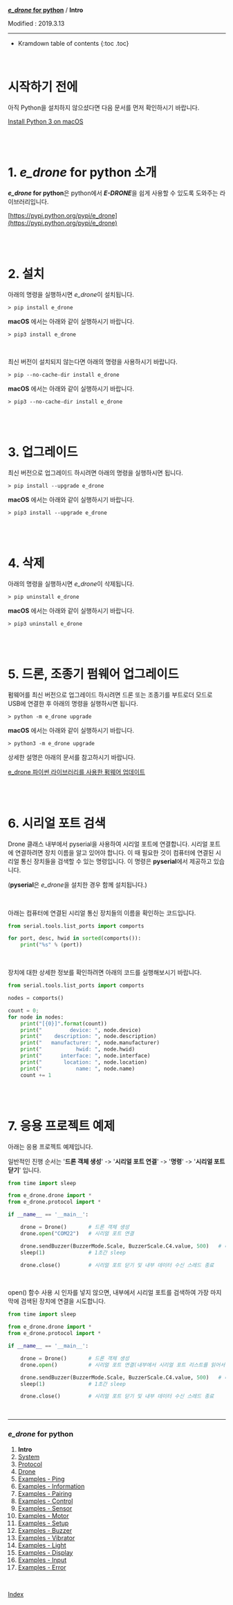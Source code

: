 **[*e_drone* for python](index.md)** / **Intro**

Modified : 2019.3.13

---

* Kramdown table of contents
{:toc .toc}

<br>


# 시작하기 전에

아직 Python을 설치하지 않으셨다면 다음 문서를 먼저 확인하시기 바랍니다.

[Install Python 3 on macOS](/documents/kr/manual/install_python_3_on_mac_os/)

<br>
<br>



# 1. *e_drone* for python 소개

***e_drone* for python**은 python에서 ***E-DRONE***을 쉽게 사용할 수 있도록 도와주는 라이브러리입니다.

[https://pypi.python.org/pypi/e_drone](https://pypi.python.org/pypi/e_drone)

<br>
<br>



# 2. 설치

아래의 명령을 실행하시면 *e_drone*이 설치됩니다.

```
> pip install e_drone
```

**macOS** 에서는 아래와 같이 실행하시기 바랍니다.

```
> pip3 install e_drone
```


<br>

최신 버전이 설치되지 않는다면 아래의 명령을 사용하시기 바랍니다.

```
> pip --no-cache-dir install e_drone
```

**macOS** 에서는 아래와 같이 실행하시기 바랍니다.

```
> pip3 --no-cache-dir install e_drone
```

<br>
<br>



# 3. 업그레이드

최신 버전으로 업그레이드 하시려면 아래의 명령을 실행하시면 됩니다.

```
> pip install --upgrade e_drone
```

**macOS** 에서는 아래와 같이 실행하시기 바랍니다.

```
> pip3 install --upgrade e_drone
```

<br>
<br>



# 4. 삭제

아래의 명령을 실행하시면 *e_drone*이 삭제됩니다.

```
> pip uninstall e_drone
```

**macOS** 에서는 아래와 같이 실행하시기 바랍니다.

```
> pip3 uninstall e_drone
```

<br>
<br>



# 5. 드론, 조종기 펌웨어 업그레이드

펌웨어를 최신 버전으로 업그레이드 하시려면 드론 또는 조종기를 부트로더 모드로 USB에 연결한 후 아래의 명령을 실행하시면 됩니다.


```
> python -m e_drone upgrade
```

**macOS** 에서는 아래와 같이 실행하시기 바랍니다.

```
> python3 -m e_drone upgrade
```

상세한 설명은 아래의 문서를 참고하시기 바랍니다.


[e_drone 파이썬 라이브러리를 사용한 펌웨어 업데이트](/documents/kr/products/e_drone/manual/update/python/)

<br>
<br>



# 6. 시리얼 포트 검색


Drone 클래스 내부에서 pyserial을 사용하여 시리얼 포트에 연결합니다. 시리얼 포트에 연결하려면 장치 이름을 알고 있어야 합니다. 이 때 필요한 것이 컴퓨터에 연결된 시리얼 통신 장치들을 검색할 수 있는 명령입니다. 이 명령은 **pyserial**에서 제공하고 있습니다.

(**pyserial**은 *e_drone*을 설치한 경우 함께 설치됩니다.)

<br>

아래는 컴퓨터에 연결된 시리얼 통신 장치들의 이름을 확인하는 코드입니다.

```py
from serial.tools.list_ports import comports

for port, desc, hwid in sorted(comports()):
    print("%s" % (port))
```

<br>

장치에 대한 상세한 정보를 확인하려면 아래의 코드를 실행해보시기 바랍니다.

```py
from serial.tools.list_ports import comports

nodes = comports()

count = 0;
for node in nodes:
    print("[{0}]".format(count))
    print("         device: ", node.device)
    print("    description: ", node.description)
    print("   manufacturer: ", node.manufacturer)
    print("           hwid: ", node.hwid)
    print("      interface: ", node.interface)
    print("       location: ", node.location)
    print("           name: ", node.name)
    count += 1
```

<br>
<br>



# 7. 응용 프로젝트 예제

아래는 응용 프로젝트 예제입니다.

일반적인 진행 순서는 '**드론 객체 생성**' -> '**시리얼 포트 연결**' -> '**명령**' -> '**시리얼 포트 닫기**' 입니다.

```py
from time import sleep

from e_drone.drone import *
from e_drone.protocol import *

if __name__ == '__main__':

    drone = Drone()       # 드론 객체 생성
    drone.open("COM22")   # 시리얼 포트 연결

    drone.sendBuzzer(BuzzerMode.Scale, BuzzerScale.C4.value, 500)   # 버저에 4옥타브 도 소리를 500ms 동안 내라고 명령하기
    sleep(1)              # 1초간 sleep

    drone.close()         # 시리얼 포트 닫기 및 내부 데이터 수신 스레드 종료
```

<br>

open() 함수 사용 시 인자를 넣지 않으면, 내부에서 시리얼 포트를 검색하여 가장 마지막에 검색된 장치에 연결을 시도합니다.

```py
from time import sleep

from e_drone.drone import *
from e_drone.protocol import *

if __name__ == '__main__':

    drone = Drone()       # 드론 객체 생성
    drone.open()          # 시리얼 포트 연결(내부에서 시리얼 포트 리스트를 읽어서 마지막 장치에 연결)

    drone.sendBuzzer(BuzzerMode.Scale, BuzzerScale.C4.value, 500)   # 버저에 4옥타브 도 소리를 500ms 동안 내라고 명령하기
    sleep(1)              # 1초간 sleep

    drone.close()         # 시리얼 포트 닫기 및 내부 데이터 수신 스레드 종료
```


<br>

---

<h3><i>e_drone</i> for python</H3>

 1. **Intro**
 2. [System](02_system.md)
 3. [Protocol](03_protocol.md)
 4. [Drone](04_drone.md)
 5. [Examples - Ping](examples_01_ping.md)
 6. [Examples - Information](examples_02_information.md)
 7. [Examples - Pairing](examples_03_pairing.md)
 8. [Examples - Control](examples_04_control.md)
 9. [Examples - Sensor](examples_05_sensor.md)
10. [Examples - Motor](examples_06_motor.md)
11. [Examples - Setup](examples_07_setup.md)
12. [Examples - Buzzer](examples_08_buzzer.md)
13. [Examples - Vibrator](examples_09_vibrator.md)
14. [Examples - Light](examples_10_light.md)
15. [Examples - Display](examples_11_display.md)
16. [Examples - Input](examples_12_input.md)
17. [Examples - Error](examples_13_error.md)

<br>

[Index](index.md)

